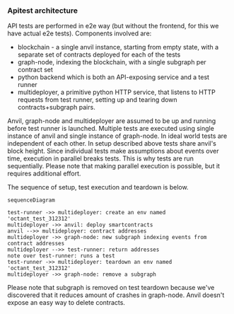 ### Apitest architecture

API tests are performed in e2e way (but without the frontend, for this we have actual e2e tests). Components involved are:
* blockchain - a single anvil instance, starting from empty state, with a separate set of contracts deployed for each of the tests
* graph-node, indexing the blockchain, with a single subgraph per contract set
* python backend which is both an API-exposing service and a test runner
* multideployer, a primitive python HTTP service, that listens to HTTP requests from test runner, setting up and tearing down contracts+subgraph pairs.

Anvil, graph-node and multideployer are assumed to be up and running before test runner is launched. Multiple tests are executed using single instance of anvil and single instance of graph-node. In ideal world tests are independent of each other. In setup described above tests share anvil's block height. Since individual tests make assumptions about events over time, execution in parallel breaks tests. This is why tests are run sequentially. Please note that making parallel execution is possible, but it requires additional effort.

The sequence of setup, test execution and teardown is below.

```mermaid TD
sequenceDiagram

test-runner ->> multideployer: create an env named 'octant_test_312312'
multideployer ->> anvil: deploy smartcontracts
anvil -->> multideployer: contract addresses
multideployer ->> graph-node: new subgraph indexing events from contract addresses
multideployer -->> test-runner: return addresses
note over test-runner: runs a test
test-runner ->> multideployer: teardown an env named 'octant_test_312312'
multideployer ->> graph-node: remove a subgraph
```

Please note that subgraph is removed on test teardown because we've discovered that it reduces amount of crashes in graph-node. Anvil doesn't expose an easy way to delete contracts.
